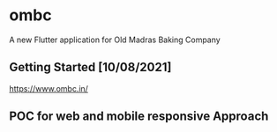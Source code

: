 # ombc

A new Flutter application for Old Madras Baking Company

## Getting Started [10/08/2021]

https://www.ombc.in/

## POC for web and mobile responsive Approach 


